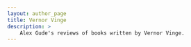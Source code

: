 ```yaml
---
layout: author_page
title: Vernor Vinge
description: >
    Alex Gude's reviews of books written by Vernor Vinge.
---
```

